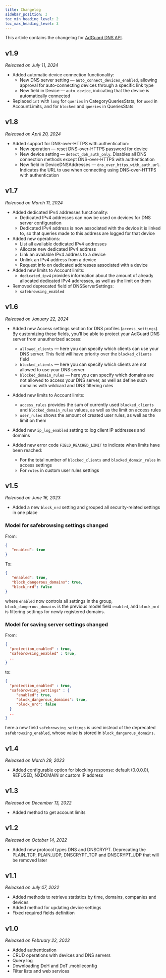 ```yaml
---
title: Changelog
sidebar_position: 3
toc_min_heading_level: 2
toc_max_heading_level: 3
---
```


<!--
    Changelog is from here:
    https://api.adguard-dns.io/static/api/CHANGELOG.md
-->

This article contains the changelog for [AdGuard DNS API](private-dns/api/overview.md).

## v1.9

 *Released on July 11, 2024*

- Added automatic device connection functionality:
    - New DNS server setting — `auto_connect_devices_enabled`, allowing approval for auto-connecting devices through a specific link type
    - New field in Device — `auto_device`, indicating that the device is automatically connected
- Replaced `int` with `long` for `queries` in CategoryQueriesStats, for `used` in AccountLimits, and for `blocked` and `queries` in QueriesStats

## v1.8

*Released on April 20, 2024*

- Added support for DNS-over-HTTPS with authentication:
    - New operation — reset DNS-over-HTTPS password for device
    - New device setting — `detect_doh_auth_only`. Disables all DNS connection methods except DNS-over-HTTPS with authentication
    - New field in DeviceDNSAddresses — `dns_over_https_with_auth_url`. Indicates the URL to use when connecting using DNS-over-HTTPS with authentication

## v1.7

*Released on March 11, 2024*

- Added dedicated IPv4 addresses functionality:
    - Dedicated IPv4 addresses can now be used on devices for DNS server configuration
    - Dedicated IPv4 address is now associated with the device it is linked to, so that queries made to this address are logged for that device
- Added new operations:
    - List all available dedicated IPv4 addresses
    - Allocate new dedicated IPv4 address
    - Link an available IPv4 address to a device
    - Unlink an IPv4 address from a device
    - Request info on dedicated addresses associated with a device
- Added new limits to Account limits:
    - `dedicated_ipv4` provides information about the amount of already allocated dedicated IPv4 addresses, as well as the limit on them
- Removed deprecated field of DNSServerSettings:
    - `safebrowsing_enabled`

## v1.6

*Released on January 22, 2024*

- Added new Access settings section for DNS profiles (`access_settings`). By customizing these fields, you’ll be able to protect your AdGuard DNS server from unauthorized access:

    - `allowed_clients` — here you can specify which clients can use your DNS server. This field will have priority over the `blocked_clients` field
    - `blocked_clients` — here you can specify which clients are not allowed to use your DNS server
    - `blocked_domain_rules` — here you can specify which domains are not allowed to access your DNS server, as well as define such domains with wildcard and DNS filtering rules

- Added new limits to Account limits:

    - `access_rules` provides the sum of currently used `blocked_clients` and `blocked_domain_rules` values, as well as the limit on access rules
    - `user_rules` shows the amount of created user rules, as well as the limit on them

- Added new `ip_log_enabled` setting to log client IP addresses and domains

- Added new error code `FIELD_REACHED_LIMIT` to indicate when limits have been reached:

    - For the total number of `blocked_clients` and `blocked_domain_rules` in access settings
    - For `rules` in custom user rules settings

## v1.5

*Released on June 16, 2023*

- Added a new `block_nrd` setting and grouped all security-related settings in one place

### Model for safebrowsing settings changed

From:

``` json
{
   "enabled": true
}
```

To:

``` json
{
   "enabled": true,
   "block_dangerous_domains": true,
   "block_nrd": false
}
```

where `enabled` now controls all settings in the group, `block_dangerous_domains` is the previous model field `enabled`, and `block_nrd` is filtering settings for newly registered domains.

### Model for saving server settings changed

From:

``` json
{
  "protection_enabled" : true,
  "safebrowsing_enabled" : true,
  ..
}
```

to:

``` json
{
  "protection_enabled" : true,
  "safebrowsing_settings" : {
     "enabled": true,
     "block_dangerous_domains": true,
     "block_nrd": false
  }
  ..
}
```

here a new field `safebrowsing_settings` is used instead of the deprecated `safebrowsing_enabled`, whose value is stored in `block_dangerous_domains`.

## v1.4

*Released on March 29, 2023*

- Added configurable option for blocking response: default (0.0.0.0), REFUSED, NXDOMAIN or custom IP address

## v1.3

*Released on December 13, 2022*

- Added method to get account limits

## v1.2

*Released on October 14, 2022*

- Added new protocol types DNS and DNSCRYPT. Deprecating the PLAIN_TCP, PLAIN_UDP, DNSCRYPT_TCP and DNSCRYPT_UDP that will be removed later

## v1.1

*Released on July 07, 2022*

- Added methods to retrieve statistics by time, domains, companies and devices
- Added method for updating device settings
- Fixed required fields definition

## v1.0

*Released on February 22, 2022*

- Added authentication
- CRUD operations with devices and DNS servers
- Query log
- Downloading DoH and DoT .mobileconfig
- Filter lists and web services
